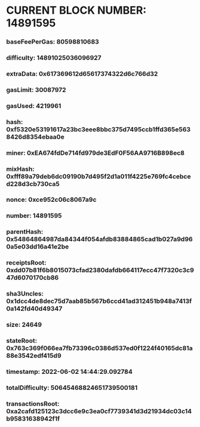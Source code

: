 # CURRENT BLOCK NUMBER: 14891595

### baseFeePerGas: 80598810683
### difficulty: 14891025036096927
### extraData: 0x617369612d65617374322d6c766d32
### gasLimit: 30087972
### gasUsed: 4219961
### hash: 0xf5320e53191617a23bc3eee8bbc375d7495ccb1ffd365e5638426d8354ebaa0e
### miner: 0xEA674fdDe714fd979de3EdF0F56AA9716B898ec8
### mixHash: 0xfff89a79deb6dc09190b7d495f2d1a011f4225e769fc4cebced228d3cb730ca5
### nonce: 0xce952c06c8067a9c
### number: 14891595
### parentHash: 0x54864864987da84344f054afdb83884865cad1b027a9d960a5e03dd16a41e2be
### receiptsRoot: 0xdd07b81f6b8015073cfad2380dafdb664117ecc47f7320c3c947d6070170cb86
### sha3Uncles: 0x1dcc4de8dec75d7aab85b567b6ccd41ad312451b948a7413f0a142fd40d49347
### size: 24649
### stateRoot: 0x763c369f066ea7fb73396c0386d537ed0f1224f40165dc81a88e3542edf415d9
### timestamp: 2022-06-02 14:44:29.092784
### totalDifficulty: 50645468824651739500181
### transactionsRoot: 0xa2cafd125123c3dcc6e9c3ea0cf7739341d3d21934dc03c14b95831638942f1f
